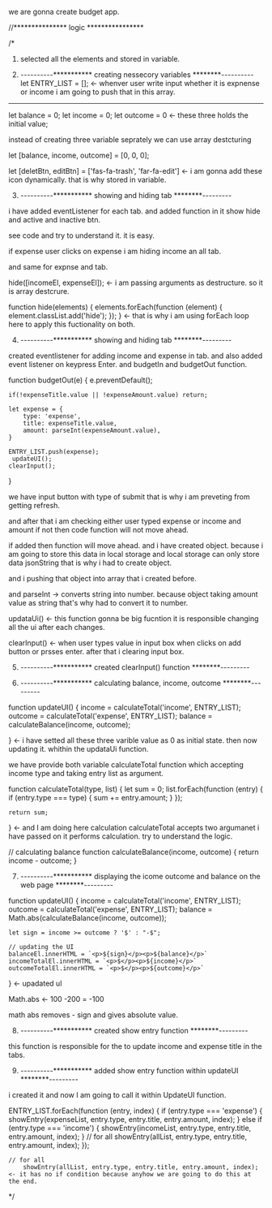 we are gonna create budget app.

//*************** logic ****************

/*
1. selected all the elements and stored in variable.

2. ----------*********** creating nessecory variables ********----------
let ENTRY_LIST = []; <-  whenver user write input whether it is expnense or income i am going to push that in this array.

-------------------------------------------------

let balance = 0;
let income = 0;
let outcome = 0 <- these three holds the initial value;

instead of creating three variable seprately we can use array destcturing

let [balance, income, outcome] = [0, 0, 0];

let [deletBtn, editBtn] = ['fas-fa-trash', 'far-fa-edit'] <- i am gonna add these icon dynamically. that is why stored in variable.


3. ----------*********** showing and hiding tab ********---------

i have added eventListener for each tab. and added function in it show hide and active and inactive btn.

see code and try to understand it. it is easy.

if expense user clicks on expense i am hiding income an all tab.

and same for expnse and tab.

 hide([incomeEl, expenseEl]); <- i am passing arguments as destructure. so it is array destcrure.

 function hide(elements) {
	elements.forEach(function (element) {
		element.classList.add('hide');
	});
} <- that is why i am using forEach loop here to apply this fuctionality on both.

 4. ----------*********** showing and hiding tab ********---------

 created eventlistener for adding income and expense in tab. and also added event listener on keypress Enter. and budgetIn and budgetOut function.

 function budgetOut(e) {
    e.preventDefault();

    if(!expenseTitle.value || !expenseAmount.value) return;

    let expense = {
        type: 'expense',
        title: expenseTitle.value,
        amount: parseInt(expenseAmount.value),
    }

    ENTRY_LIST.push(expense);
     updateUI();
    clearInput();
}

we have input button with type of submit that is why i am preveting from getting refresh.

and after that i am checking either user typed expense or income and amount if not then code function will not move ahead.

if added then function will move ahead. and i have created object. because i am going to store this data in local storage and local storage can only store data jsonString that is why i had to create object.

and i pushing that object into array that i created before.

and parseInt -> converts string into number. because object taking amount value as string that's why had to convert it to number.

updataUi() <- this function gonna be big fucntion it is responsible changing all the ui after each changes.

clearInput() <- when user types value in input box when clicks on add button or prsses enter. after that i clearing input box.

 5. ----------*********** created clearInput() function  ********---------

 6. ----------*********** calculating balance, income, outcome  ********---------

 function updateUI() {
    income = calculateTotal('income', ENTRY_LIST);
	outcome = calculateTotal('expense', ENTRY_LIST);
	balance = calculateBalance(income, outcome);

} <- i have setted all these three varible value as 0 as initial state. then now updating it. whithin the updataUi function.

we have provide both variable calculateTotal function which accepting income type and taking entry list as argument.

function calculateTotal(type, list) {
	let sum = 0;
	list.forEach(function (entry) {
		if (entry.type === type) {
			sum += entry.amount;
		}
	});

	return sum;
} <- and I am doing here calculation calculateTotal accepts two argumanet i have passed on it performs calculation. try to understand the logic.

// calculating balance
function calculateBalance(income, outcome) {
    return income - outcome;
}



 7. ----------*********** displaying the icome outcome and balance on the web page  ********---------



function updateUI() {
	income = calculateTotal('income', ENTRY_LIST);
	outcome = calculateTotal('expense', ENTRY_LIST);
	balance = Math.abs(calculateBalance(income, outcome));

    let sign = income >= outcome ? '$' : "-$";

    // updating the UI
    balanceEl.innerHTML = `<p>${sign}</p><p>${balance}</p>`
    incomeTotalEl.innerHTML = `<p>$</p><p>${income}</p>`
    outcomeTotalEl.innerHTML = `<p>$</p><p>${outcome}</p>`
} <- upadated ul

Math.abs <- 100 -200 = -100

math abs removes - sign and gives absolute value.

8. ----------*********** created show entry function  ********---------

this function is responsible for the to update income and expense title in the tabs.

9. ----------*********** added show entry function within updateUI  ********---------

i created it and now I am going to call it within UpdateUI function.

ENTRY_LIST.forEach(function (entry, index) {
		if (entry.type === 'expense') {
			showEntry(expenseList, entry.type, entry.title, entry.amount, index);
		} else if (entry.type === 'income') {
			showEntry(incomeList, entry.type, entry.title, entry.amount, index);
		}
		// for all
		showEntry(allList, entry.type, entry.title, entry.amount, index);
	});

    // for all
		showEntry(allList, entry.type, entry.title, entry.amount, index); <- it has no if condition because anyhow we are going to do this at the end.

*/